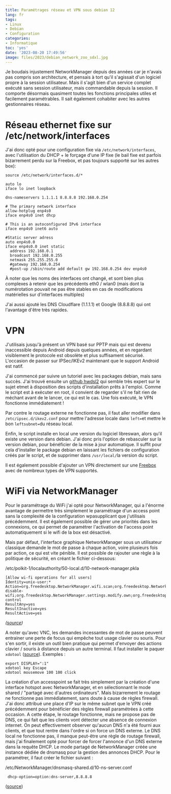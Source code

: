 ```yaml
---
title: Paramétrages réseau et VPN sous debian 12
lang: fr
tags:
- Linux
- Debian
- Configuration
categories:
- Informatique
toc: 'yes'
date: '2023-08-20 17:49:56'
image: files/2023/debian_network_zoo_sdxl.jpg
---
```


Je boudais injustement NetworkManager depuis des années car je n'avais pas compris son architecture, et pensais à tort qu'il s'agissait d'un logiciel propre à la session utilisateur. Mais il s'agit bien d'un service complet exécuté sans session utilisateur, mais commandable depuis la session. Il comporte désormais quasiment toutes les fonctions principales utiles et facilement paramétrables. Il sait également cohabiter avec les autres gestionnaires réseau.

# Réseau ethernet fixe sur /etc/network/interfaces

J'ai donc opté pour une configuration fixe via `/etc/network/interfaces`, avec l'utilisation du DHCP + le forçage d'une IP fixe (le bail fixe est parfois bizarrement perdu sur la Freebox, et pas toujours supporté sur les autres box): 
```
source /etc/network/interfaces.d/*

auto lo
iface lo inet loopback

dns-nameservers 1.1.1.1 8.8.8.8 192.168.0.254

# The primary network interface
allow-hotplug enp4s0
iface enp4s0 inet dhcp

# This is an autoconfigured IPv6 interface
iface enp4s0 inet6 auto

#Static server adress
auto enp4s0.0
iface enp4s0.0 inet static
  address 192.168.0.1
  broadcast 192.168.0.255
  netmask 255.255.255.0
  #gateway 192.168.0.254
  #post-up /sbin/route add default gw 192.168.0.254 dev enp4s0
```

À noter que les noms des interfaces ont changé, et sont bien plus complexes à retenir que les précédents eth0 / wlan0 (mais dont la numérotation pouvait ne pas être stables en cas de modifications matérielles sur d'interfaces multiples)

J'ai aussi ajouté les DNS Cloudflare (1.1.1.1) et Google (8.8.8.8) qui ont l'avantage d'être très rapides.


# VPN

J'utilisais jusqu'à présent un VPN basé sur PPTP mais qui est devenu inaccessible depuis Android depuis quelques années, et en regardant visiblement le protocole est obsolète et plus suffisament sécurisé. L'occasion de passer sur IPSec/IKEv2 maintenant que le support Android est natif.

J'ai commencé par suivre un tutoriel avec les packages debian, mais sans succès. J'ai trouvé ensuite un [github hwdsl2](https://github.com/hwdsl2/setup-ipsec-vpn)  qui semble très expert sur le sujet etmet à disposition des scripts d'installation prêts à l'emploi. Comme le script est à exécuter en root, il convient de regarder s'il ne fait rien de méchant avant de le lancer, ce qui est le cas. Une fois exécuté, le VPN fonctionne immédiatement !  

Par contre le routage externe ne fonctionne pas, il faut aller modifier dans `/etc/ipsec.d/ikev2.conf` pour mettre l'adresse locale dans `left=`et mettre le bon `leftsubnet=`du réseau local.

Enfin, le script installe en local une version du logiciel libreswan, alors qu'il existe une version dans debian. J'ai donc pris l'option de rebasculer sur la version debian, pour bénéficier de la mise à jour automatique. Il suffit pour cela d'installer le package debian en laissant les fichiers de configuration créés par le script, et de supprimer dans `/usr/local/`la version du script.

Il est également possible d'ajouter un VPN directement sur une [Freebox](https://freedom-ip.com/fr/aide-et-tutoriels/openvpn_freebox) avec de nombreux types de VPN supportés.



# WiFi via NetworkManager


Pour le paramétrage du WiFi j'ai opté pour NetworkManager, qui a l'énorme avantage de permettre très simplement le paramétrage d'un access point sans la complexité de la configuration wpasupplicant que j'utilisais précédemment. Il est également possible de gérer une priorités dans les connexions, ce qui permet de paramétrer l'activation de l'access point automatiquement si le wifi de la box est désactivé.

Mais par défaut, l'interface graphique NetworkManager sous un utilisateur classique demande le mot de passe à chaque action, voire plusieurs fois par action, ce qui est vite pénible. Il est possible de rajouter une règle à la politique de sécurité, en créant le fichier ci-dessous:

/etc/polkit-1/localauthority/50-local.d/10-network-manager.pkla
```
[Allow wi-fi operations for all users]
Identity=unix-user:*
Action=org.freedesktop.NetworkManager.wifi.scan;org.freedesktop.NetworkManager.enable-disable-wifi;org.freedesktop.NetworkManager.settings.modify.own;org.freedesktop.NetworkManager.settings.modify.system;org.freedesktop.NetworkManager.network-control
ResultAny=yes
ResultInactive=yes
ResultActive=yes
``` 
*([source](https://askubuntu.com/questions/1220076/networkmanager-constantly-prompts-for-admin-password))*

A noter qu'avec VNC, les demandes incessantes de mot de passe peuvent entrainer une perte de focus qui empêche tout usage clavier ou souris. Pour s'en sortir, il existe un outil bien pratique qui permet d'envoyer des actions clavier / souris à distance depuis un autre terminal. Il faut installer le paquer `xdotool`  ([source](https://linuxhint.com/xdotool_stimulate_mouse_clicks_and_keystrokes/)). Exemples :
```
export DISPLAY=":1"
xdotool key Escape
xdotool mousemove 100 100 click
```

La création d'un accesspoint se fait très simplement par la création d'une interface hotspot avec NetworkManager, et en sélectionnant le mode shared / "partagé avec d'autres ordinateurs".  Mais bizarrement le routage ne fonctionne pas immédiatement, sans doute à cause de règles firewall. J'ai donc attribué une place d'IP sur le même subnet que le VPN créé précédemment pour bénéficier des règles firewall paramétrées à cette occasion. A cette étape, le routage fonctionne, mais ne propose pas de DNS, ce qui fait que les clients vont détecter une absence de connexion internet. On peut effectivement observer qu'aucun DNS n'a été fourni aux clients, et que tout rentre dans l'ordre si on force un DNS externe. Le DNS local ne fonctionne pas, il manque peut-être une règle de routage firewall, mais j'ai finalement opté pour forcer de forcer l'annonce d'un DNS externe dans la requête DHCP. Le mode partagé de NetworkManager créée une instance dédiée de dnsmasq pour la gestion des annonces DHCP. Pour le paramétrer, il faut créer le fichier suivant :

/etc/NetworkManager/dnsmasq-shared.d/10-ns-server.conf 
```
 dhcp-option=option:dns-server,8.8.8.8
```
([source](https://fedoramagazine.org/internet-connection-sharing-networkmanager/))

